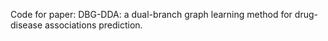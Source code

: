 Code for paper: DBG-DDA: a dual-branch graph learning method for drug-disease associations prediction.
